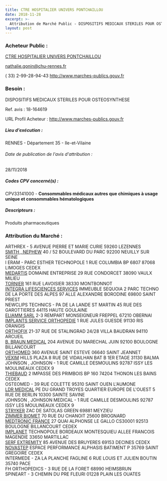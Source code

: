 ```yaml
---
title: CTRE HOSPITALIER UNIVERS PONTCHAILLOU
date: 2018-11-28
excerpt: >-
  Attribution de Marché Public - DISPOSITIFS MEDICAUX STERILES POUR OSTEOSYNTHESE
layout: post
---
```


### Acheteur Public : 
<a href="/acheteur-138/siren-263500076"> CTRE HOSPITALIER UNIVERS PONTCHAILLOU</a><br/>



nathalie.gonin@chu-rennes.fr

( 33) 2-99-28-94-43
http://www.marches-publics.gouv.fr
### Besoin :

DISPOSITIFS MEDICAUX STERILES POUR OSTEOSYNTHESE

Ref. avis : 18-164619

URL Profil Acheteur : http://www.marches-publics.gouv.fr

##### Lieu d'exécution :

RENNES - Département 35 - Ile-et-Vilaine

###### Date de publication de l'avis d'attribution : 
28/11/2018

##### Codes CPV concerné(s) :
CPV33141000 - **Consommables médicaux autres que chimiques à usage unique et consommables hématologiques** <br/>

##### Descripteurs :
Produits pharmaceutiques <br/>

### Attribution du Marché :
ARTHREX - 5 AVENUE PIERRE ET MARIE CURIE 59260 LEZENNES <br/>
<a href="/entreprise-573/siren-577150840"> SMITH , NEPHEW</a>    40 / 52 BOULEVARD DU PARC 92200 NEUILLY SUR SEINE <br/>
I ERAM - PARC ESTHER TECHNOPOLE 1 RUE COLUMBIA BP 6807 87068 LIMOGES CEDEX <br/>
<a href="/entreprise-561/siren-440251411"> MEDARTIS</a>    DOMAINE ENTREPRISE 29 RUE CONDORCET 38090 VAULX MILIEU <br/>
<a href="/entreprise-543/siren-070501275"> TORNIER</a>    161 RUE LAVOISIER 38330 MONTBONNOT <br/>
<a href="/entreprise-566/siren-492534466"> INTEGRA LIFESCIENCES SERVICES</a>    IMMEUBLE SEQUOIA 2 PARC TECHNO DE LA PORTE DES ALPES 97 ALLE ALEXANDRE BORODINE 69800 SAINT PRIEST <br/>
NEWCLIPS TECHNICS - PA DE LA LANDE ST MARTIN 45 RUE DES GAROTTIERES 44115 HAUTE GOULAINE <br/>
<a href="/entreprise-558/siren-419898093"> ELIAMM SARL</a>    2-3 REMPART MONSEIGNEUR FREPPEL 67210 OBERNAI <br/>
<a href="/entreprise-555/siren-399770312"> IMPLANTS SERVICE ORTHOPEDIE</a>    1 RUE JULES GUESDE 91130 RIS ORANGIS <br/>
<a href="/entreprise-559/siren-423129733"> ORTHOFIX</a>    21-37 RUE DE STALINGRAD 24/28 VILLA BAUDRAN 94110 ARCUEIL <br/>
<a href="/entreprise-572/siren-562050856"> B. BRAUN MEDICAL</a>    204 AVENUE DU MARECHAL JUIN 92100 BOULOGNE BILLANCOURT <br/>
<a href="/entreprise-546/siren-318188125"> ORTHOMED</a>    360 AVENUE SAINT ESTEVE 06640 SAINT JEANNET <br/>
<a href="/entreprise-565/siren-488629783"> VEXIM</a>    HILLS PLAZA 8 RUE DE VIDAILHAN BAT B 1ER ETAGE 31130 BALMA <br/>
JOHNSON , JOHNSON - 1 RUE CAMILLE DESMOULINS 92787 ISSY LES MOULINEAUX CEDEX 9 <br/>
<a href="/entreprise-545/siren-309182640"> THIEBAUD</a>    2 IMPASSE DES PRIMBOIS BP 160 74204 THONON LES BAINS CEDEX <br/>
OSTEOMED - 39 RUE COLETTE 95310 SAINT OUEN L'AUMONE <br/>
<a href="/entreprise-560/siren-433924529"> LDR MEDICAL</a>    PE DU GRAND TROYES QUARTIER EUROPE DE L'OUEST 5 RUE DE BERLIN 10300 SAINTE SAVINE <br/>
JOHNSON , JOHNSON MEDICAL - 1 RUE CAMILLE DESMOULINS 92787 ISSY LES MOULINEAUX CEDEX 9 <br/>
<a href="/entreprise-548/siren-333710275"> STRYKER</a>    ZAC DE SATOLAS GREEN 69881 MEYZIEU <br/>
<a href="/entreprise-549/siren-344472246"> ZIMMER BIOMET</a>    70 RUE DU CHANOIT 25600 BROGNARD <br/>
<a href="/entreprise-573/siren-722008232"> MEDTRONIC FRANCE</a>    27 QUAI ALPHONSE LE GALLO CS30001 92513 BOULOGNE BILLANCOURT CEDEX <br/>
<a href="/entreprise-566/siren-493845341"> IMPLANET</a>    TECHNOPOLE BORDEAUX MONTESQUIEU ALLEE FRANCOIS MAGENDIE 33650 MARTILLAC <br/>
<a href="/entreprise-576/siren-799267661"> SERF EXTREMITY</a>    85 AVENUE DES BRUYERES 69153 DECINES CEDEX <br/>
<a href="/entreprise-574/siren-752292797"> NOVASTEP</a>    ESPACE PERFORMANCE ALPHASIS BATIMENT P 35769 SAINT GREGOIRE CEDEX <br/>
INTERMEDE - ZA LA PLANCHE FAGLINE 6 RUE LOUIS ET JULIEN BOUTIN 35740 PACE <br/>
FH ORTHOPEDICS - 3 RUE DE LA FORET 68990 HEIMSBRUN <br/>
SPINEART - 3 CHEMIN DU PRE FLEURI 01228 PLAIN LES OUATES <br/>
